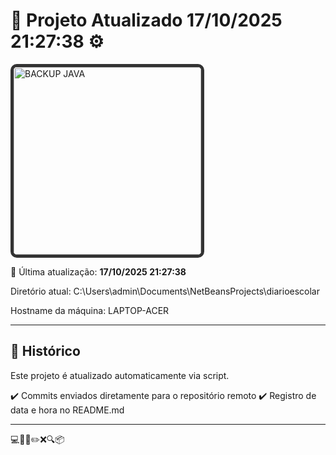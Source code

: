 # 🚀 Projeto Atualizado **17/10/2025 21:27:38** ⚙️


<img width="300" src="https://cms.admin.containerize.com/templates/aspose/img/products/email/headers/aspose_email-for-java.svg" alt="BACKUP JAVA" style="border: 5px solid #333; border-radius: 10px;" />

📅 Última atualização: **17/10/2025 21:27:38**

Diretório atual: C:\Users\admin\Documents\NetBeansProjects\diarioescolar

Hostname da máquina: LAPTOP-ACER

---

## 📌 Histórico
Este projeto é atualizado automaticamente via script.

✔️ Commits enviados diretamente para o repositório remoto
✔️ Registro de data e hora no README.md

---

💻🧠✅✏️❌🔍📦
